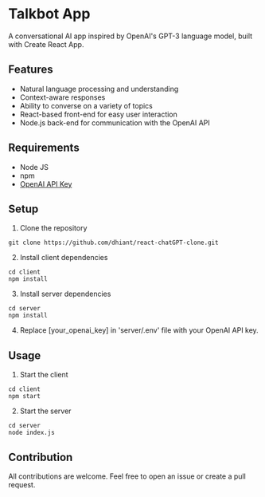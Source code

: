 # Talkbot App
A conversational AI app inspired by OpenAI's GPT-3 language model, built with Create React App.

## Features 
* Natural language processing and understanding
* Context-aware responses
* Ability to converse on a variety of topics
* React-based front-end for easy user interaction
* Node.js back-end for communication with the OpenAI API

## Requirements 
* Node JS
* npm
* [OpenAI API Key](https://beta.openai.com/signup/) 

## Setup
1. Clone the repository
``` 
git clone https://github.com/dhiant/react-chatGPT-clone.git 
```
2. Install client dependencies
``` 
cd client 
npm install 
```
3. Install server dependencies
```
cd server 
npm install 
``` 
4. Replace [your_openai_key] in 'server/.env' file with your OpenAI API key.

## Usage
1. Start the client
``` 
cd client 
npm start 
```
2. Start the server
```
cd server
node index.js
```

## Contribution 
All contributions are welcome. Feel free to open an issue or create a pull request.





